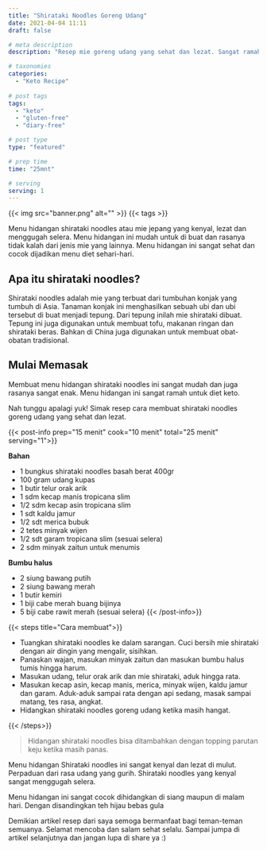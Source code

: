 ```yaml
---
title: "Shirataki Noodles Goreng Udang"
date: 2021-04-04 11:11
draft: false

# meta description
description: "Resep mie goreng udang yang sehat dan lezat. Sangat ramah untuk diet keto."

# taxonomies
categories:
  - "Keto Recipe"
  
# post tags
tags:
  - "keto"
  - "gluten-free"
  - "diary-free"

# post type
type: "featured"

# prep time
time: "25mnt"

# serving
serving: 1
---
```


{{< img src="banner.png" alt="" >}}
{{< tags >}}

Menu hidangan shirataki noodles atau mie jepang yang kenyal, lezat dan menggugah selera. Menu hidangan ini mudah untuk di buat dan rasanya tidak kalah dari jenis mie yang lainnya. Menu hidangan ini sangat sehat dan cocok dijadikan menu diet sehari-hari.

## Apa itu shirataki noodles?

Shirataki noodles adalah mie yang terbuat dari tumbuhan konjak yang tumbuh di Asia. Tanaman konjak ini menghasilkan sebuah ubi dan ubi tersebut di buat menjadi tepung. Dari tepung inilah mie shirataki dibuat. Tepung ini juga digunakan untuk membuat tofu, makanan ringan dan shirataki beras. Bahkan di China juga digunakan untuk membuat obat-obatan tradisional.

## Mulai Memasak

Membuat menu hidangan shirataki noodles ini sangat mudah dan juga rasanya sangat enak. Menu hidangan ini sangat ramah untuk diet keto.

Nah tunggu apalagi yuk! Simak resep cara membuat shirataki noodles goreng udang yang sehat dan lezat.

{{< post-info prep="15 menit" cook="10 menit" total="25 menit" serving="1">}}

__Bahan__
- 1 bungkus shirataki noodles basah berat 400gr
- 100 gram udang kupas
- 1 butir telur orak arik
- 1 sdm kecap manis tropicana slim
- 1/2 sdm kecap asin tropicana slim
- 1 sdt kaldu jamur
- 1/2 sdt merica bubuk
- 2 tetes minyak wijen
- 1/2 sdt garam tropicana slim (sesuai selera)
- 2 sdm minyak zaitun untuk menumis

__Bumbu halus__
- 2 siung bawang putih
- 2 siung bawang merah
- 1 butir kemiri
- 1 biji cabe merah buang bijinya
- 5 biji cabe rawit merah (sesuai selera)
{{< /post-info>}}

{{< steps title="Cara membuat">}}
- Tuangkan shirataki noodles ke dalam sarangan. Cuci bersih mie shirataki dengan air dingin yang mengalir, sisihkan.
- Panaskan wajan, masukan minyak zaitun dan masukan bumbu halus tumis hingga harum.
- Masukan udang, telur orak arik dan mie shirataki, aduk hingga rata.
- Masukan kecap asin, kecap manis, merica, minyak wijen, kaldu jamur dan garam. Aduk-aduk sampai rata dengan api sedang, masak sampai matang, tes rasa, angkat.
- Hidangkan shirataki noodles goreng udang ketika masih hangat.

{{< /steps>}}

> Hidangan shirataki noodles bisa ditambahkan dengan topping parutan keju ketika masih panas.

Menu hidangan Shirataki noodles ini sangat kenyal dan lezat di mulut. Perpaduan dari rasa udang yang gurih. Shirataki noodles yang kenyal sangat menggugah selera.

Menu hidangan ini sangat cocok dihidangkan di siang maupun di malam hari. Dengan disandingkan teh hijau bebas gula

Demikian artikel resep dari saya semoga bermanfaat bagi teman-teman semuanya. Selamat mencoba dan salam sehat selalu. Sampai jumpa di artikel selanjutnya dan jangan lupa di share ya :)
